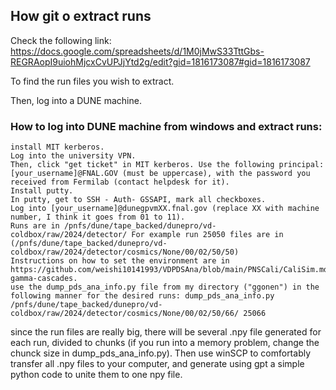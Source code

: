 
## How git o extract runs

Check the following link: https://docs.google.com/spreadsheets/d/1M0jMwS33TttGbs-REGRAopI9uiohMjcxCvUPJjYtd2g/edit?gid=1816173087#gid=1816173087

To find the run files you wish to extract.

Then, log into a DUNE machine.


### How to log into DUNE machine from windows and extract runs:

    install MIT kerberos.
    Log into the university VPN.
    Then, click "get ticket" in MIT kerberos. Use the following principal: [your_username]@FNAL.GOV (must be uppercase), with the password you received from Fermilab (contact helpdesk for it).
    Install putty.
    In putty, get to SSH - Auth- GSSAPI, mark all checkboxes.
    Log into [your_username]@dunegpvmXX.fnal.gov (replace XX with machine number, I think it goes from 01 to 11).
    Runs are in /pnfs/dune/tape_backed/dunepro/vd-coldbox/raw/2024/detector/ For example run 25050 files are in (/pnfs/dune/tape_backed/dunepro/vd-coldbox/raw/2024/detector/cosmics/None/00/02/50/50)
    Instructions on how to set the environment are in https://github.com/weishi10141993/VDPDSAna/blob/main/PNSCali/CaliSim.md#generate-gamma-cascades.
    use the dump_pds_ana_info.py file from my directory ("ggonen") in the following manner for the desired runs: dump_pds_ana_info.py /pnfs/dune/tape_backed/dunepro/vd-coldbox/raw/2024/detector/cosmics/None/00/02/50/66/ 25066

since the run files are really big, there will be several .npy file generated for each run, divided to chunks (if you run into a memory problem, change the chunck size in dump_pds_ana_info.py). Then use winSCP to comfortably transfer all .npy files to your computer, and generate using gpt a simple python code to unite them to one npy file.
